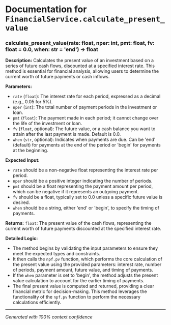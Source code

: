 # Documentation for `FinancialService.calculate_present_value`

### calculate_present_value(rate: float, nper: int, pmt: float, fv: float = 0.0, when: str = 'end') -> float

**Description:**
Calculates the present value of an investment based on a series of future cash flows, discounted at a specified interest rate. This method is essential for financial analysis, allowing users to determine the current worth of future payments or cash inflows.

**Parameters:**
- `rate` (`float`): The interest rate for each period, expressed as a decimal (e.g., 0.05 for 5%).
- `nper` (`int`): The total number of payment periods in the investment or loan.
- `pmt` (`float`): The payment made in each period; it cannot change over the life of the investment or loan.
- `fv` (`float`, optional): The future value, or a cash balance you want to attain after the last payment is made. Default is 0.0.
- `when` (`str`, optional): Indicates when payments are due. Can be 'end' (default) for payments at the end of the period or 'begin' for payments at the beginning.

**Expected Input:**
- `rate` should be a non-negative float representing the interest rate per period.
- `nper` should be a positive integer indicating the number of periods.
- `pmt` should be a float representing the payment amount per period, which can be negative if it represents an outgoing payment.
- `fv` should be a float, typically set to 0.0 unless a specific future value is desired.
- `when` should be a string, either 'end' or 'begin', to specify the timing of payments.

**Returns:**
`float`: The present value of the cash flows, representing the current worth of future payments discounted at the specified interest rate.

**Detailed Logic:**
- The method begins by validating the input parameters to ensure they meet the expected types and constraints.
- It then calls the `npf.pv` function, which performs the core calculation of the present value using the provided parameters: interest rate, number of periods, payment amount, future value, and timing of payments.
- If the `when` parameter is set to 'begin', the method adjusts the present value calculation to account for the earlier timing of payments.
- The final present value is computed and returned, providing a clear financial metric for decision-making. This method leverages the functionality of the `npf.pv` function to perform the necessary calculations efficiently.

---
*Generated with 100% context confidence*
